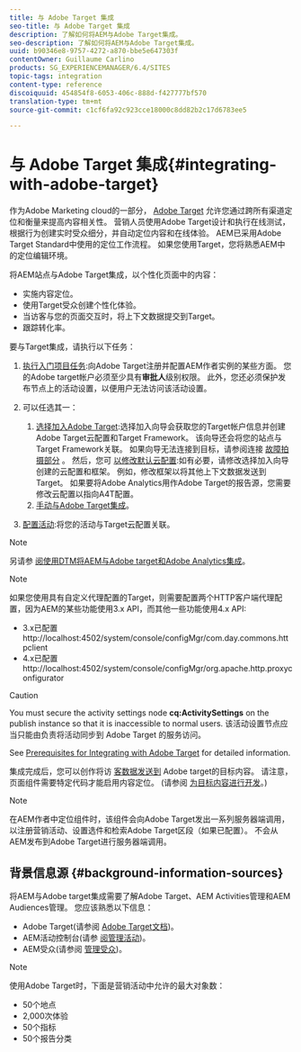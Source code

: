 ```yaml
---
title: 与 Adobe Target 集成
seo-title: 与 Adobe Target 集成
description: 了解如何将AEM与Adobe Target集成。
seo-description: 了解如何将AEM与Adobe Target集成。
uuid: b90346e8-9757-4272-a870-bbe5e647303f
contentOwner: Guillaume Carlino
products: SG_EXPERIENCEMANAGER/6.4/SITES
topic-tags: integration
content-type: reference
discoiquuid: 454854f8-6053-406c-888d-f427777bf570
translation-type: tm+mt
source-git-commit: c1cf6fa92c923cce18000c8dd82b2c17d6783ee5

---
```



# 与 Adobe Target 集成{#integrating-with-adobe-target}

作为Adobe Marketing cloud的一部分， [Adobe Target](http://www.adobe.com/ro/solutions/testing-targeting/testandtarget.html) 允许您通过跨所有渠道定位和衡量来提高内容相关性。 营销人员使用Adobe Target设计和执行在线测试，根据行为创建实时受众细分，并自动定位内容和在线体验。 AEM已采用Adobe Target Standard中使用的定位工作流程。 如果您使用Target，您将熟悉AEM中的定位编辑环境。

将AEM站点与Adobe Target集成，以个性化页面中的内容：

* 实施内容定位。
* 使用Target受众创建个性化体验。
* 当访客与您的页面交互时，将上下文数据提交到Target。
* 跟踪转化率。

要与Target集成，请执行以下任务：

1. [执行入门项目任务](/help/sites-administering/target-requirements.md):向Adobe Target注册并配置AEM作者实例的某些方面。 您的Adobe target帐户必须至少具有**审批人**级别权限。 此外，您还必须保护发布节点上的活动设置，以便用户无法访问该活动设置。

1. 可以任选其一：

   1. [选择加入Adobe Target](/help/sites-administering/opt-in.md):选择加入向导会获取您的Target帐户信息并创建Adobe Target云配置和Target Framework。 该向导还会将您的站点与Target Framework关联。 如果向导无法连接到目标，请参阅连接 [故障拍摄部分](/help/sites-administering/target-configuring.md#troubleshooting-target-connection-problems) 。 然后，您可 [以修改默认云配置](/help/sites-administering/target-configuring.md#modifying-the-opt-in-wizard-configurations):如有必要，请修改选择加入向导创建的云配置和框架。 例如，修改框架以将其他上下文数据发送到Target。 如果要将Adobe Analytics用作Adobe Target的报告源，您需要修改云配置以指向A4T配置。
   1. [手动与Adobe Target集成](/help/sites-administering/target-configuring.md#manually-integrating-with-adobe-target)。

1. [配置活动](/help/sites-authoring/activitylib.md):将您的活动与Target云配置关联。

>[!NOTE]
>
>另请参 [阅使用DTM将AEM与Adobe target和Adobe Analytics集成](https://helpx.adobe.com/experience-manager/using/integrate-digital-marketing-solutions.html)。

>[!NOTE]
>
>如果您使用具有自定义代理配置的Target，则需要配置两个HTTP客户端代理配置，因为AEM的某些功能使用3.x API，而其他一些功能使用4.x API:
>
>* 3.x已配置http://localhost:4502/system/console/configMgr/com.day.commons.httpclient [](http://localhost:4502/system/console/configMgr/com.day.commons.httpclient)
>* 4.x已配置http://localhost:4502/system/console/configMgr/org.apache.http.proxyconfigurator [](http://localhost:4502/system/console/configMgr/org.apache.http.proxyconfigurator)
>



>[!CAUTION]
>
>You must secure the activity settings node **cq:ActivitySettings** on the publish instance so that it is inaccessible to normal users. 该活动设置节点应当只能由负责将活动同步到 Adobe Target 的服务访问。
>
>See [Prerequisites for Integrating with Adobe Target](/help/sites-administering/target-requirements.md#securing-the-activity-settings-node) for detailed information.

集成完成后，您可以创作将访 [客数据发送到](/help/sites-authoring/content-targeting-touch.md) Adobe target的目标内容。 请注意，页面组件需要特定代码才能启用内容定位。 (请参阅 [为目标内容进行开发](/help/sites-developing/target.md)。)

>[!NOTE]
>
>在AEM作者中定位组件时，该组件会向Adobe Target发出一系列服务器端调用，以注册营销活动、设置选件和检索Adobe Target区段（如果已配置）。 不会从AEM发布到Adobe Target进行服务器端调用。

## 背景信息源 {#background-information-sources}

将AEM与Adobe target集成需要了解Adobe Target、AEM Activities管理和AEM Audiences管理。 您应该熟悉以下信息：

* Adobe Target(请参阅 [Adobe Target文档](https://marketing.adobe.com/resources/help/en_US/target/))。
* AEM活动控制台(请参 [阅管理活动](/help/sites-authoring/activitylib.md))。
* AEM受众(请参阅 [管理受众](/help/sites-authoring/managing-audiences.md))。

>[!NOTE]
>
>使用Adobe Target时，下面是营销活动中允许的最大对象数：
>
>* 50个地点
>* 2,000次体验
>* 50个指标
>* 50个报告分类
>



